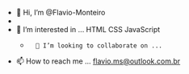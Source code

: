 - 👋 Hi, I’m @Flavio-Monteiro
- 
- 👀 I’m interested in ...  HTML  CSS JavaScript  
  -       💞️ I’m looking to collaborate on ... 
- 📫 How to reach me ...  flavio.ms@outlook.com.br
    
<!---
Flavio-Monteiro/Flavio-Monteiro is a ✨ special ✨ repository because its `README.md` (this file) appears on your GitHub profile.
You can click the Preview link to take a look at your changes.
--->
<link rel="stylesheet" href="https://cdn.jsdelivr.net/gh/devicons/devicon@v2.15.1/devicon.min.css">

